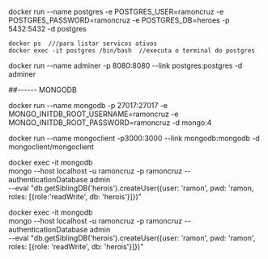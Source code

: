 docker run --name postgres -e POSTGRES_USER=ramoncruz -e POSTGRES_PASSWORD=ramoncruz -e POSTGRES_DB=heroes -p 5432:5432 -d postgres

    docker ps  ///para listar servicos ativos 
    docker exec -it postgres /bin/bash  //executa o terminal do postgres


 docker run --name adminer -p 8080:8080 --link postgres:postgres -d adminer

 ##------ MONGODB

docker run --name mongodb -p 27017:27017 -e MONGO_INITDB_ROOT_USERNAME=ramoncruz -e MONGO_INITDB_ROOT_PASSWORD=ramoncruz -d mongo:4

docker run --name mongoclient -p3000:3000 --link mongodb:mongodb -d mongoclient/mongoclient

docker exec -it mongodb \
     mongo --host localhost -u ramoncruz -p ramoncruz --authenticationDatabase admin \
    --eval "db.getSiblingDB('herois').createUser({user: 'ramon', pwd: 'ramon, roles: [{role:'readWrite', db: 'herois'}]})"

docker exec -it mongodb \
    mongo --host localhost -u ramoncruz -p ramoncruz --authenticationDatabase admin \
    --eval "db.getSiblingDB('herois').createUser({user: 'ramon', pwd: 'ramon', roles: [{role: 'readWrite', db: 'herois'}]})"